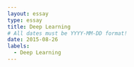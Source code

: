 ```yaml
---
layout: essay
type: essay
title: Deep Learning
# All dates must be YYYY-MM-DD format!
date: 2015-08-26
labels:
  - Deep Learning
---
```

